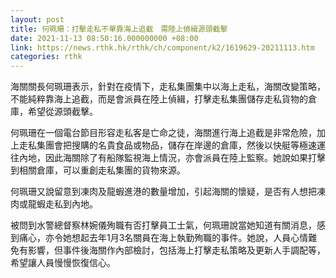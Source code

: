 ```yaml
---
layout: post
title: 何珮珊：打擊走私不單靠海上追截　需陸上偵緝源頭截擊
date: 2021-11-13 08:50:16.000000000 +08:00
link: https://news.rthk.hk/rthk/ch/component/k2/1619629-20211113.htm
categories: rthk
---
```


海關關長何珮珊表示，針對在疫情下，走私集團集中以海上走私，海關改變策略，不能純粹靠海上追截，而是會派員在陸上偵緝，打擊走私集團儲存走私貨物的倉庫，希望從源頭截擊。

何珮珊在一個電台節目形容走私客是亡命之徒，海關進行海上追截是非常危險，加上走私集團會把搜購的名貴食品或物品，儲存在岸邊的倉庫，然後以快艇等極速運往內地，因此海關除了有船隊監視海上情況，亦會派員在陸上監察。她說如果打擊到相關倉庫，可以重創走私集團的貨物來源。

何珮珊又說留意到凍肉及龍蝦進港的數量增加，引起海關的懷疑，是否有人想把凍肉或龍蝦走私到內地。

被問到水警總督察林婉儀殉職有否打擊員工士氣，何珮珊說當她知道有關消息，感到痛心，亦令她想起去年1月3名關員在海上執勤殉職的事件。她說，人員心情難免有影響，但事件後海關作內部檢討，包括海上打擊走私策略及更新人手調配等，希望讓人員慢慢恢復信心。
